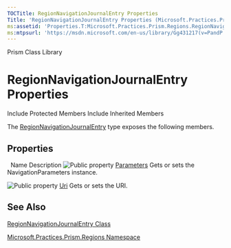 ```yaml
---
TOCTitle: RegionNavigationJournalEntry Properties
Title: 'RegionNavigationJournalEntry Properties (Microsoft.Practices.Prism.Regions)'
ms:assetid: 'Properties.T:Microsoft.Practices.Prism.Regions.RegionNavigationJournalEntry'
ms:mtpsurl: 'https://msdn.microsoft.com/en-us/library/Gg431217(v=PandP.50)'
---
```


Prism Class Library

RegionNavigationJournalEntry Properties
=======================================

Include Protected Members
Include Inherited Members

The [RegionNavigationJournalEntry](https://msdn.microsoft.com/t:microsoft.practices.prism.regions.regionnavigationjournalentry) type exposes the following members.

Properties
----------

<span id="propertyTableToggle"></span>
 
Name
Description
![](https://msdn.microsoft.com/en-us/Gg431217.pubproperty(en-us,PandP.50).gif "Public property")
[Parameters](https://msdn.microsoft.com/p:microsoft.practices.prism.regions.regionnavigationjournalentry.parameters)
Gets or sets the NavigationParameters instance.

![](https://msdn.microsoft.com/en-us/Gg431217.pubproperty(en-us,PandP.50).gif "Public property")
[Uri](https://msdn.microsoft.com/p:microsoft.practices.prism.regions.regionnavigationjournalentry.uri)
Gets or sets the URI.

See Also
--------

<span id="seeAlsoToggle"></span>
[RegionNavigationJournalEntry Class](https://msdn.microsoft.com/t:microsoft.practices.prism.regions.regionnavigationjournalentry)

[Microsoft.Practices.Prism.Regions Namespace](https://msdn.microsoft.com/n:microsoft.practices.prism.regions)
